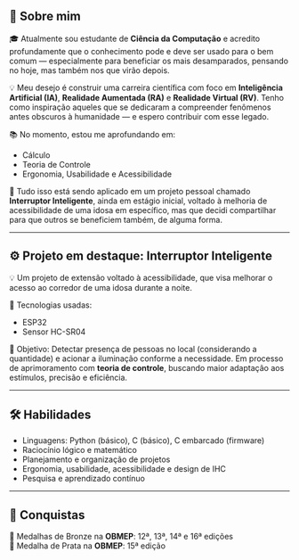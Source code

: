 ## 👋 Sobre mim

🎓 Atualmente sou estudante de **Ciência da Computação** e acredito profundamente que o conhecimento pode e deve ser usado para o bem comum — especialmente para beneficiar os mais desamparados, pensando no hoje, mas também nos que virão depois.

💡 Meu desejo é construir uma carreira científica com foco em **Inteligência Artificial (IA)**, **Realidade Aumentada (RA)** e **Realidade Virtual (RV)**. Tenho como inspiração aqueles que se dedicaram a compreender fenômenos antes obscuros à humanidade — e espero contribuir com esse legado.

📚 No momento, estou me aprofundando em:
- Cálculo
- Teoria de Controle
- Ergonomia, Usabilidade e Acessibilidade

🔬 Tudo isso está sendo aplicado em um projeto pessoal chamado **Interruptor Inteligente**, ainda em estágio inicial, voltado à melhoria de acessibilidade de uma idosa em específico, mas que decidi compartilhar para que outros se beneficiem também, de alguma forma.

---

## ⚙️ Projeto em destaque: Interruptor Inteligente

💡 Um projeto de extensão voltado à acessibilidade, que visa melhorar o acesso ao corredor de uma idosa durante a noite.

🔌 Tecnologias usadas:
- ESP32
- Sensor HC-SR04

🎯 Objetivo: Detectar presença de pessoas no local (considerando a quantidade) e acionar a iluminação conforme a necessidade. Em processo de aprimoramento com **teoria de controle**, buscando maior adaptação aos estímulos, precisão e eficiência.

---

## 🛠️ Habilidades

- Linguagens: Python (básico), C (básico), C embarcado (firmware)
- Raciocínio lógico e matemático
- Planejamento e organização de projetos
- Ergonomia, usabilidade, acessibilidade e design de IHC
- Pesquisa e aprendizado contínuo

---

## 🏅 Conquistas

🥉 Medalhas de Bronze na **OBMEP**: 12ª, 13ª, 14ª e 16ª edições  
🥈 Medalha de Prata na **OBMEP**: 15ª edição
